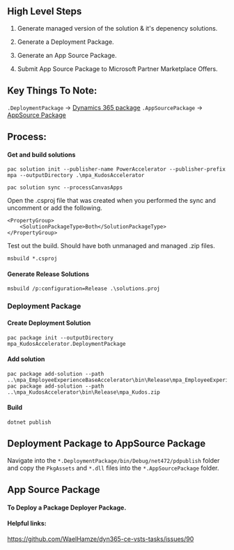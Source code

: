 ## High Level Steps

1) Generate managed version of the solution & it's depenency solutions.

2) Generate a Deployment Package.

3) Generate an App Source Package.

4) Submit App Source Package to Microsoft Partner Marketplace Offers.

## Key Things To Note:

`.DeploymentPackage` -> [Dynamics 365 package](https://learn.microsoft.com/en-us/power-platform/alm/package-deployer-tool?tabs=cli)
`.AppSourcePackage` -> [AppSource Package](https://learn.microsoft.com/en-us/power-platform/developer/appsource/create-package-app#create-content_typesxml)

## Process:

#### Get and build solutions
```
pac solution init --publisher-name PowerAccelerator --publisher-prefix mpa --outputDirectory .\mpa_KudosAccelerator

pac solution sync --processCanvasApps

```
Open the .csproj file that was created when you performed the sync and uncomment or add the following.
```
<PropertyGroup>
    <SolutionPackageType>Both</SolutionPackageType>
</PropertyGroup>
```

Test out the build. Should have both unmanaged and managed .zip files.
```
msbuild *.csproj
```

#### Generate Release Solutions

```
msbuild /p:configuration=Release .\solutions.proj
```

### Deployment Package


#### Create Deployment Solution

```
pac package init --outputDirectory mpa_KudosAccelerator.DeploymentPackage
```

#### Add solution

```
pac package add-solution --path ..\mpa_EmployeeExperienceBaseAccelerator\bin\Release\mpa_EmployeeExperienceBase.zip
pac package add-solution --path ..\mpa_KudosAccelerator\bin\Release\mpa_Kudos.zip
```

#### Build

```
dotnet publish
```

## Deployment Package to AppSource Package

Navigate into the `*.DeploymentPackage/bin/Debug/net472/pdpublish` folder and copy the `PkgAssets` and `*.dll` files into the `*.AppSourcePackage` folder.

## App Source Package


#### To Deploy a Package Deployer Package.

#### Helpful links:

https://github.com/WaelHamze/dyn365-ce-vsts-tasks/issues/90
